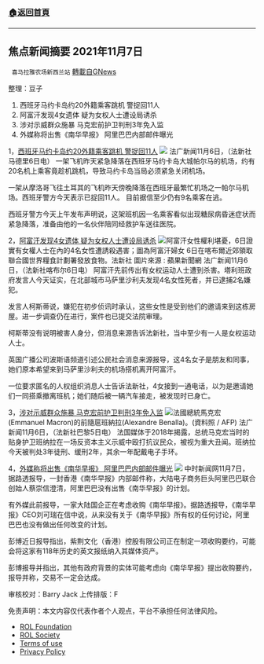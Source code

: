 ###  [:house:返回首頁](https://github.com/ourhimalayas/txt)
---


## 焦点新闻摘要 2021年11月7日
` 喜马拉雅农场新西兰站` [轉載自GNews](https://gnews.org/zh-hans/1652868/)

整理：豆子

1. 西班牙马约卡岛约20外籍乘客跳机 警捉回11人
2. 阿富汗发现4女遗体 疑为女权人士遭设局诱杀
3. 涉对示威群众施暴  马克宏前护卫判刑3年免入监
4. 外媒称将出售《南华早报》 阿里巴巴内部邮件曝光


1，[西班牙马约卡岛约20外籍乘客跳机 警捉回11人](https://www.rfi.fr/cn/%E8%A5%BF%E7%8F%AD%E7%89%99%E9%A9%AC%E7%BA%A6%E5%8D%A1%E5%B2%9B%E7%BA%A620%E5%A4%96%E7%B1%8D%E4%B9%98%E5%AE%A2%E8%B7%B3%E6%9C%BA-%E8%AD%A6%E6%8D%89%E5%9B%9E11%E4%BA%BA)
![](https://assets.gnews.org/wp-content/uploads/2021/11/图片-1-1.jpg)
法广新闻11月6日，（法新社马德里6日电） 一架飞机昨天紧急降落在西班牙马约卡岛大城帕尔马的机场，约有20名机上乘客竟趁机跳机，导致马约卡岛当局必须紧急关闭机场。

一架从摩洛哥飞往土耳其的飞机昨天傍晚降落在西班牙最繁忙机场之一帕尔马机场。西班牙警方今天表示已捉回11人。 目前据信至少仍有9名乘客在逃。

西班牙警方今天上午发布声明说，这架班机因一名乘客看似出现糖尿病昏迷症状而紧急降落，准备由他的一名伙伴陪同经救护车送往医院。

2，[阿富汗发现4女遗体 疑为女权人士遭设局诱杀](https://www.rfi.fr/cn/%E9%98%BF%E5%AF%8C%E6%B1%97%E5%8F%91%E7%8E%B04%E5%A5%B3%E9%81%97%E4%BD%93-%E7%96%91%E4%B8%BA%E5%A5%B3%E6%9D%83%E4%BA%BA%E5%A3%AB%E9%81%AD%E8%AE%BE%E5%B1%80%E8%AF%B1%E6%9D%80)
![](https://assets.gnews.org/wp-content/uploads/2021/11/图片-2-1.jpg)阿富汗女性權利堪憂，6日證實有女權人士在內的4名女性遭誘殺遇害；圖為阿富汗婦女
6日在喀布爾近郊領取聯合國世界糧食計劃署發放食物。法新社
                                   圖片來源 : 蘋果新聞網
法广新闻11月6日，（法新社喀布尔6日电） 阿富汗先前传出有女权运动人士遭到杀害。塔利班政府发言人今天证实，在北部城市马萨里沙利夫发现4名女性死者，并已逮捕2名嫌犯。

发言人柯斯蒂说，嫌犯在初步侦讯时承认，这些女性是受到他们的邀请来到这栋房屋。进一步调查仍在进行，案件也已提交法院审理。

柯斯蒂没有说明被害人身分，但消息来源告诉法新社，当中至少有一人是女权运动人士。

英国广播公司波斯语频道引述公民社会消息来源报导，这4名女子是朋友和同事，她们原本希望来到马萨里沙利夫的机场搭机离开阿富汗。

一位要求匿名的人权组织消息人士告诉法新社，4女接到一通电话，以为是邀请她们一同搭乘撤离班机；她们随后被一辆汽车接走，被发现时已身亡。

3，[涉对示威群众施暴  马克宏前护卫判刑3年免入监](https://www.rfi.fr/cn/%E6%B6%89%E5%AF%B9%E7%A4%BA%E5%A8%81%E7%BE%A4%E4%BC%97%E6%96%BD%E6%9A%B4-%E9%A9%AC%E5%85%8B%E5%AE%8F%E5%89%8D%E6%8A%A4%E5%8D%AB%E5%88%A4%E5%88%913%E5%B9%B4%E5%85%8D%E5%85%A5%E7%9B%91)
![](https://assets.gnews.org/wp-content/uploads/2021/11/图片-3-1.jpg)法國總統馬克宏(Emmanuel Macron)的前隨扈班納拉(Alexandre Benalla)。(資料照 / AFP)
法广新闻11月6日，（法新社巴黎5日电） 法国媒体于2018年揭露，总统马克宏当时的贴身护卫班纳拉在一场反资本主义示威中殴打抗议民众，被视为重大丑闻。班纳拉今天被判处3年徒刑、缓刑2年，其余一年配戴电子手环。

4，[外媒称将出售《南华早报》 阿里巴巴内部邮件曝光](https://www.chinatimes.com/realtimenews/20211107001195-260409)
![](https://assets.gnews.org/wp-content/uploads/2021/11/图片-4-1.jpg)
中时新闻网11月7日，据路透报导，一封香港《南华早报》内部邮件称，大陆电子商务巨头阿里巴巴联合创始人蔡崇信澄清，阿里巴巴没有出售《南华早报》的计划。

有外媒此前报导，一家大陆国企正在考虑收购《南华早报》。据路透报导，《南华早报》CEO刘可瑞在信中说，从来没有关于《南华早报》所有权的任何讨论，阿里巴巴也没有做出任何改变的计划。

彭博近日报导指出，紫荆文化（香港）控股有限公司正在制定一项收购要约，可能会将这家有118年历史的英文报纸纳入其媒体资产。

彭博报导并指出，其他有政府背景的实体可能考虑向《南华早报》提出收购要约，报导并称，交易不一定会达成。



审核校对：Barry Jack
上传排版：F

 

免责声明：本文内容仅代表作者个人观点，平台不承担任何法律风险。

- [ROL Foundation](https://rolfoundation.org/)
- [ROL Society](https://rolsociety.org/)
- [Terms of use](https://gnews.org/terms-of-use-3/)
- [Privacy Policy](https://gnews.org/privacy-policy/)
